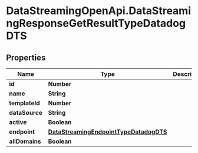 # DataStreamingOpenApi.DataStreamingResponseGetResultTypeDatadogDTS

## Properties

Name | Type | Description | Notes
------------ | ------------- | ------------- | -------------
**id** | **Number** |  | [optional] 
**name** | **String** |  | [optional] 
**templateId** | **Number** |  | [optional] 
**dataSource** | **String** |  | [optional] 
**active** | **Boolean** |  | [optional] 
**endpoint** | [**DataStreamingEndpointTypeDatadogDTS**](DataStreamingEndpointTypeDatadogDTS.md) |  | [optional] 
**allDomains** | **Boolean** |  | [optional] 


